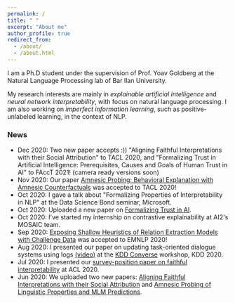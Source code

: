 ```yaml
---
permalink: /
title: " "
excerpt: "About me"
author_profile: true
redirect_from: 
  - /about/
  - /about.html
---
```


I am a Ph.D student under the supervision of Prof. Yoav Goldberg at the Natural Language Processing lab of Bar Ilan University.

My research interests are mainly in *explainable artificial intelligence* and *neural network interpretability*, with focus on natural language processing. I am also working on *imperfect information learning*, such as positive-unlabeled learning, in the context of NLP.

### News

* Dec 2020: Two new paper accepts :)) "Aligning Faithful Interpretations with their Social Attribution" to TACL 2020, and "Formalizing Trust in Artificial Intelligence: Prerequisites, Causes and Goals of Human Trust in AI" to FAccT 2021! (camera ready versions soon)
* Nov 2020: Our paper [Amnesic Probing: Behavioral Explanation with Amnesic Counterfactuals](https://arxiv.org/abs/2006.00995) was accepted to TACL 2020!
* Oct 2020: I gave a talk about "Formalizing Properties of Interpretability in NLP" at the Data Science Bond seminar, Microsoft.
* Oct 2020: Uploaded a new paper on [Formalizing Trust in AI](https://arxiv.org/abs/2010.07487).
* Oct 2020: I've started my internship on contrastive explainability at AI2's MOSAIC team.
* Sep 2020: [Exposing Shallow Heuristics of Relation Extraction Models with Challenge Data](https://arxiv.org/pdf/2010.03656.pdf) was accepted to EMNLP 2020!
* Aug 2020: I presented our paper on updating task-oriented dialogue systems using logs [(video)](https://www.youtube.com/watch?v=_4Crv-RZWpg) at the [KDD Converse](https://conversekdd20.github.io/) workshop, KDD 2020.
* Jul 2020: I presented our [survey-position paper on faithful interpretability](https://arxiv.org/abs/2004.03685) at ACL 2020. 
* Jun 2020: We uploaded two new papers: [Aligning Faithful Interpretations with their Social Attribution](https://arxiv.org/abs/2006.01067) and [Amnesic Probing of Linguistic Properties and MLM Predictions](https://arxiv.org/abs/2006.00995).


